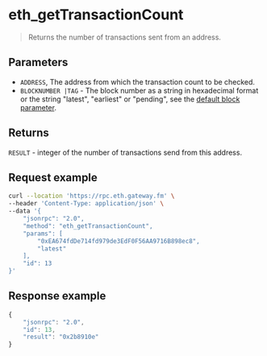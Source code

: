 # eth_getTransactionCount


> Returns the number of transactions sent from an address.


## Parameters

- `ADDRESS`, The address from which the transaction count to be checked.
- `BLOCKNUMBER |TAG` - The block number as a string in hexadecimal format or the string "latest", "earliest" or "pending", see the [default block parameter](https://eth.wiki/json-rpc/API#the-default-block-parameter).

## Returns

`RESULT` - integer of the number of transactions send from this address.

## **Request example**

```bash
curl --location 'https://rpc.eth.gateway.fm' \
--header 'Content-Type: application/json' \
--data '{
    "jsonrpc": "2.0",
    "method": "eth_getTransactionCount",
    "params": [
        "0xEA674fdDe714fd979de3EdF0F56AA9716B898ec8",
        "latest"
    ],
    "id": 13
}'
```

## **Response example**

```javascript
{
    "jsonrpc": "2.0",
    "id": 13,
    "result": "0x2b8910e"
}
```
